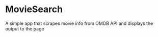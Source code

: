 # MovieSearch
A simple app that scrapes movie info from OMDB API and displays the output to the page
